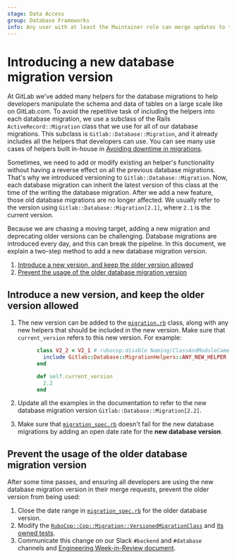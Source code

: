 ```yaml
---
stage: Data Access
group: Database Frameworks
info: Any user with at least the Maintainer role can merge updates to this content. For details, see https://docs.gitlab.com/ee/development/development_processes.html#development-guidelines-review.
---
```


# Introducing a new database migration version

At GitLab we've added many helpers for the database migrations to help developers manipulate
the schema and data of tables on a large scale like on GitLab.com. To avoid the repetitive task
of including the helpers into each database migration, we use a subclass of the Rails `ActiveRecord::Migration`
class that we use for all of our database migrations. This subclass is `Gitlab::Database::Migration`, and it already
includes all the helpers that developers can use. You can see many use cases of helpers built
in-house in [Avoiding downtime in migrations](avoiding_downtime_in_migrations.md).

Sometimes, we need to add or modify existing an helper's functionality without having a reverse effect on all the
previous database migrations. That's why we introduced versioning to `Gitlab::Database::Migration`. Now,
each database migration can inherit the latest version of this class at the time of the writing the database migration.
After we add a new feature, those old database migrations are no longer affected. We usually
refer to the version using `Gitlab::Database::Migration[2.1]`, where `2.1` is the current version.

Because we are chasing a moving target, adding a new migration and deprecating older versions
can be challenging. Database migrations are introduced every day, and this can break the pipeline.
In this document, we explain a two-step method to add a new database migration version.

1. [Introduce a new version, and keep the older version allowed](#introduce-a-new-version-and-keep-the-older-version-allowed)
1. [Prevent the usage of the older database migration version](#prevent-the-usage-of-the-older-database-migration-version)

## Introduce a new version, and keep the older version allowed

1. The new version can be added to the
   [`migration.rb`](https://gitlab.com/gitlab-org/gitlab/-/blob/master/lib/gitlab/database/migration.rb)
   class, along with any new helpers that should be included in the new version.
   Make sure that `current_version` refers to this new version. For example:

   ```ruby
         class V2_2 < V2_1 # rubocop:disable Naming/ClassAndModuleCamelCase
           include Gitlab::Database::MigrationHelpers::ANY_NEW_HELPER
         end

         def self.current_version
           2.2
         end
   ```

1. Update all the examples in the documentation to refer to the new database
   migration version `Gitlab::Database::Migration[2.2]`.
1. Make sure that [`migration_spec.rb`](https://gitlab.com/gitlab-org/gitlab/-/blob/master/spec/db/migration_spec.rb)
   doesn't fail for the new database migrations by adding an open date rate for
   the **new database version**.

## Prevent the usage of the older database migration version

After some time passes, and ensuring all developers are using the
new database migration version in their merge requests, prevent the older
version from being used:

1. Close the date range in [`migration_spec.rb`](https://gitlab.com/gitlab-org/gitlab/-/blob/master/spec/db/migration_spec.rb)
   for the older database version.
1. Modify the
   [`RuboCop::Cop::Migration::VersionedMigrationClass`](https://gitlab.com/gitlab-org/gitlab/-/blob/master/rubocop/cop/migration/versioned_migration_class.rb)
   and [its owned tests](https://gitlab.com/gitlab-org/gitlab/-/blob/master/spec/rubocop/cop/migration/versioned_migration_class_spec.rb).
1. Communicate this change on our Slack `#backend` and `#database` channels and
   [Engineering Week-in-Review document](https://handbook.gitlab.com/handbook/engineering/engineering-comms/#keeping-yourself-informed).

